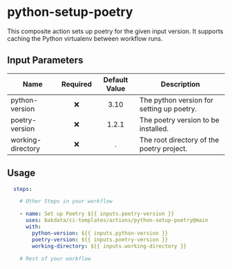 # python-setup-poetry

This composite action sets up poetry for the given input version. It supports caching the Python virtualenv between workflow runs.

## Input Parameters

| Name              | Required | Default Value | Description                               |
| ----------------- | :------: | :-----------: | ----------------------------------------- |
| python-version    |    ❌     |     3.10      | The python version for setting up poetry. |
| poetry-version    |    ❌     |    1.2.1     | The poetry version to be installed.       |
| working-directory |    ❌     |       .       | The root directory of the poetry project. |

## Usage

```yaml
  steps:

    # Other Steps in your workflow

    - name: Set up Poetry ${{ inputs.poetry-version }}
      uses: bakdata/ci-templates/actions/python-setup-poetry@main
      with:
        python-version: ${{ inputs.python-version }}
        poetry-version: ${{ inputs.poetry-version }}
        working-directory: ${{ inputs.working-directory }}

    # Rest of your workflow
```
